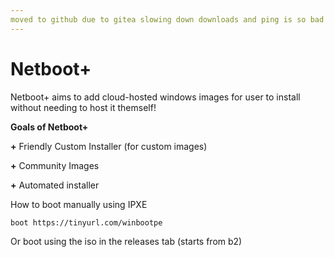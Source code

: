 ```yaml
---
moved to github due to gitea slowing down downloads and ping is so bad that you get error 503.
---
```


# Netboot+
Netboot+ aims to add cloud-hosted windows images for user to install without needing to host it themself!


**Goals of Netboot+**

**+** Friendly Custom Installer (for custom images)

**+** Community Images

**+** Automated installer



How to boot manually using IPXE
```bash
boot https://tinyurl.com/winbootpe
```


Or boot using the iso in the releases tab (starts from b2)
